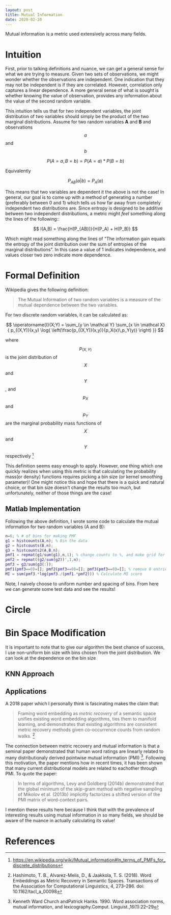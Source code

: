 ```yaml
---
layout: post
title: Mutual Information
date: 2020-02-20
---
```

Mutual information is a metric used extensively across many fields. 

# Intuition
First, prior to talking definitions and nuance, we can get a general sense for what we are trying to measure. Given two sets of observations, we might wonder whether the observations are independent. One indication that they may not be independent is if they are correlated. However, correlation only captures a linear dependence. A more general sense of what is sought is whether knowing the value of observation, provides any information about the value of the second random variable.

This intuition tells us that for two independent variables, the joint distribution of two variables should simply be the product of the two marginal distributions. Assume for two random variables **A** and **B** and observations $$a$$ and $$b$$

$$ P(A=a,B=b) = P(A=a) * P(B=b) $$

Equivalently

$$ P_{AB}(a | b) = P_A(a) $$

This means that two variables are dependent it the above is not the case! In general, our goal is to come up with a method of generating a number (preferably between 0 and 1) which tells us how far away from completely independent two distributions are. Since entropy is designed to be additive between two independent distributions, a metric might *feel* something along the lines of the following::

$$ I(A,B) = \frac{H(P_{AB})}{H(P_A) + H(P_B)} $$

Which might read something along the lines of "The information gain equals the entropy of the joint distribution over the sum of entropies of the marginal distributions". In this case a value of 1 indicates independence, and values closer two zero indicate more dependence.

# Formal Definition

Wikipedia gives the following definition:

> The Mutual Information of two random variables is a measure of the mutual dependence between the two variables.

For two discrete random variables, it can be calculated as:

$$ \operatorname{I}(X;Y) = \sum_{y \in \mathcal Y} \sum_{x \in \mathcal X}
    { p_{(X,Y)}(x,y) \log{ \left(\frac{p_{(X,Y)}(x,y)}{p_X(x)\,p_Y(y)} \right) }} $$

where $$ p_{(X,Y)} $$ is the joint distribution of $$X$$ and $$Y$$, and $$p_X$$ and $$p_Y$$ are the marginal probability mass functions of $$X$$ and $$Y$$ respectively [^1]

This definition seems easy enough to apply. However, one thing which one quickly realizes when using this metric is that calculating the probability mass(or density) functions requires picking a bin size (or kernel smoothing parameter)! One might notice this and hope that there is a quick and natural choice, or that bin size doesn't change the results too much, but unfortunately, neither of those things are the case!

## Matlab Implementation
Following the above definition, I wrote some code to calculate the mutual information for two random variables (A and B):

```matlab
n=6; % # of bins for making PMF
g1 = histcounts(A,n); % Bin the data
g2 = histcounts(B,n);
g3 = histcounts2(A,B,n);
pmf1 = repmat(g1/sum(g1),n,1); % change counts to %, and make grid for sum
pmf2 = repmat((g2/sum(g2))',1,n);
pmf3 = g3/sum(g3(:));
pmf1(pmf3==0)=[]; pmf2(pmf3==0)=[]; pmf3(pmf3==0)=[]; % remove 0 entries
MI = sum(pmf3.*log(pmf3./(pmf1.*pmf2))) % Calculate MI score
```
Note, I naively choose to uniform number and spacing of bins. From here we can generate some test data and see the results!

# Circle

# Bin Space Modification
It is important to note that to give our algorithm the best chance of success, I use non-uniform bin size with bins chosen from the joint distribution. We can look at the dependence on the bin size



## KNN Approach


## Applications

A 2018 paper which I personally think is fascinating makes the claim that:

> Framing word embedding as *metric recovery* of a semantic space unifies existing word embedding algorithms, ties them to manifold learning, and demonstrates that existing algorithms are consistent metric recovery methods given co-occurrence counts from random walks. [^2]

The connection between metric recovery and mutual information is that a seminal paper demonstrated that human word ratings are linearly related to many distributionaly derived pointwise mutual information (PMI) [^3]. Following this motivation, the paper mentions how in recent times, it has been shown that many current distributional models are related to eachother through PMI. To quote the paper:

> In terms of algorithms, Levy and Goldberg (2014b) demonstrated that the global minimum of the skip-gram method with negative sampling of Mikolov et al. (2013b) implicitly factorizes a shifted version of the PMI matrix of word-context pairs. 

I mention these results here because I think that with the prevalence of interesting results using mutual information in so many fields, we should be aware of the nuance in actually calculating its value! 

# References
[^1]: <https://en.wikipedia.org/wiki/Mutual_information#In_terms_of_PMFs_for_discrete_distributions> 
[^2]: Hashimoto, T. B., Alvarez-Melis, D., & Jaakkola, T. S. (2018). Word Embeddings as Metric Recovery in Semantic Spaces. Transactions of the Association for Computational Linguistics, 4, 273–286. doi: 10.1162/tacl_a_00098
[^3]: Kenneth Ward Church andPatrick Hanks. 1990. Word association norms, mutual information, and lexicography.Comput. Linguist.,16(1):22–29